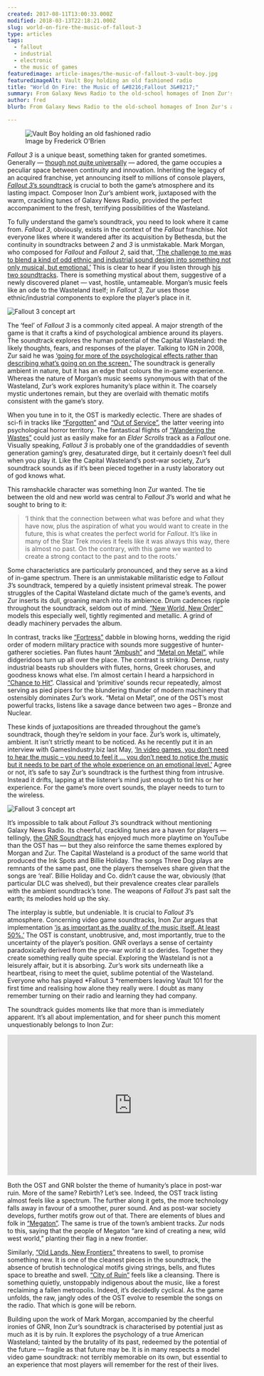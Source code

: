 ```yaml
---
created: 2017-08-11T13:00:33.000Z
modified: 2018-03-13T22:18:21.000Z
slug: world-on-fire-the-music-of-fallout-3
type: articles
tags:
  - fallout
  - industrial
  - electronic
  - the music of games
featuredimage: article-images/the-music-of-fallout-3-vault-boy.jpg
featuredimageAlt: Vault Boy holding an old fashioned radio
title: "World On Fire: the Music of &#8216;Fallout 3&#8217;"
summary: From Galaxy News Radio to the old-school homages of Inon Zur's ambient soundtrack, Fallout 3 owes much of its brilliance to its music
author: fred
blurb: From Galaxy News Radio to the old-school homages of Inon Zur's ambient soundtrack, Fallout 3 owes much of its brilliance to its music.

---
```


<figure class="wide">
  <img src="article-images/the-music-of-fallout-3-vault-boy.jpg" alt="Vault Boy holding an old fashioned radio" />
  <figcaption>Image by Frederick O'Brien</figcaption>
</figure>

*Fallout 3* is a unique beast, something taken for granted sometimes. Generally — [though not quite universally](https://www.youtube.com/watch?v=mLJ1gyIzg78&t=154s) — adored, the game occupies a peculiar space between continuity and innovation. Inheriting the legacy of an acquired franchise, yet announcing itself to millions of console players, [*Fallout 3*’s soundtrack](https://www.youtube.com/watch?v=Q0D5IB3C14E) is crucial to both the game’s atmosphere and its lasting impact. Composer Inon Zur’s ambient work, juxtaposed with the warm, crackling tunes of Galaxy News Radio, provided the perfect accompaniment to the fresh, terrifying possibilities of the Wasteland.

To fully understand the game’s soundtrack, you need to look where it came from. *Fallout 3*, obviously, exists in the context of the *Fallout* franchise. Not everyone likes where it wandered after its acquisition by Bethesda, but the continuity in soundtracks between *2* and *3* is unmistakable. Mark Morgan, who composed for *Fallout* and *Fallout 2*, said that, [‘The challenge to me was to blend a kind of odd ethnic and industrial sound design into something not only musical, but emotional.’](http://www.game-ost.com/articles.php?id=24&action=view) This is clear to hear if you listen through [his two soundtracks](https://www.youtube.com/watch?v=vGyB093QOIo). There is something mystical about them, suggestive of a newly discovered planet — vast, hostile, untameable. Morgan’s music feels like an ode to the Wasteland itself; in *Fallout 3,* Zur uses those ethnic/industrial components to explore the player’s place in it.

![Fallout 3 concept art](article-images/music-of-fallout-3-concept-art-2.jpg "Beneath the rubble, Fallout 3 hints at a clean slate")

The ‘feel’ of *Fallout 3* is a commonly cited appeal. A major strength of the game is that it crafts a kind of psychological ambience around its players. The soundtrack explores the human potential of the Capital Wasteland: the likely thoughts, fears, and responses of the player. Talking to IGN in 2008, Zur said he was [‘going for more of the psychological effects rather than describing what’s going on on the screen.’](http://uk.ign.com/articles/2008/11/03/inon-zur-talks-fallout-3) The soundtrack is generally ambient in nature, but it has an edge that colours the in-game experience. Whereas the nature of Morgan’s music seems synonymous with that of the Wasteland, Zur’s work explores humanity’s place within it. The coarsely mystic undertones remain, but they are overlaid with thematic motifs consistent with the game’s story.

When you tune in to it, the OST is markedly eclectic. There are shades of sci-fi in tracks like [“Forgotten”](https://www.youtube.com/watch?v=omQ7OpC4mfA) and [“Out of Service”](https://www.youtube.com/watch?v=hu9j5ZDyBCk), the latter veering into psychological horror territory. The fantastical flights of [“Wandering the Wastes”](https://www.youtube.com/watch?v=lsDnMg5lTtE) could just as easily make for an *Elder Scrolls* track as a *Fallout* one. Visually speaking, *Fallout 3* is probably one of the granddaddies of seventh generation gaming’s grey, desaturated dirge, but it certainly doesn’t feel dull when you play it. Like the Capital Wasteland’s post-war society, Zur’s soundtrack sounds as if it’s been pieced together in a rusty laboratory out of god knows what.

This ramshackle character was something Inon Zur wanted. The tie between the old and new world was central to *Fallout 3*’s world and what he sought to bring to it:

> ‘I think that the connection between what was before and what they have now, plus the aspiration of what you would want to create in the future, this is what creates the perfect world for *Fallout*. It’s like in many of the Star Trek movies it feels like it was always this way, there is almost no past. On the contrary, with this game we wanted to create a strong contact to the past and to the roots.’

Some characteristics are particularly pronounced, and they serve as a kind of in-game spectrum. There is an unmistakable militaristic edge to *Fallout 3*’s soundtrack, tempered by a quietly insistent primeval streak. The power struggles of the Capital Wasteland dictate much of the game’s events, and Zur inserts its dull, groaning march into its ambience. Drum cadences ripple throughout the soundtrack, seldom out of mind. [“New World, New Order”](https://www.youtube.com/watch?v=KZYL_WjivxE) models this especially well, tightly regimented and metallic. A grind of deadly machinery pervades the album.

In contrast, tracks like [“Fortress”](https://www.youtube.com/watch?v=8mk43b8XnRE) dabble in blowing horns, wedding the rigid order of modern military practice with sounds more suggestive of hunter-gatherer societies. Pan flutes haunt [“Ambush”](https://www.youtube.com/watch?v=hj0tYzTi-4E) and [“Metal on Metal”](https://www.youtube.com/watch?v=oBm3aC9wpy8), while didgeridoos turn up all over the place. The contrast is striking. Dense, rusty industrial beasts rub shoulders with flutes, horns, Greek choruses, and goodness knows what else. I’m almost certain I heard a harpsichord in [“Chance to Hit”](https://www.youtube.com/watch?v=cTqrb6VdCtY). Classical and ‘primitive’ sounds recur repeatedly, almost serving as pied pipers for the blundering thunder of modern machinery that ostensibly dominates Zur’s work. “Metal on Metal”, one of the OST’s most powerful tracks, listens like a savage dance between two ages – Bronze and Nuclear.

These kinds of juxtapositions are threaded throughout the game’s soundtrack, though they’re seldom in your face. Zur’s work is, ultimately, ambient. It isn’t strictly meant to be noticed. As he recently put it in an interview with GamesIndustry.biz last May, [‘In video games, you don’t need to hear the music – you need to feel it … you don’t need to notice the music but it needs to be part of the whole experience on an emotional level.’](http://www.gamesindustry.biz/articles/2017-05-18-inon-zur-in-video-games-you-dont-need-to-hear-the-music-you-need-to-feel-it) Agree or not, it’s safe to say Zur’s soundtrack is the furthest thing from intrusive. Instead it drifts, lapping at the listener’s mind just enough to tint his or her experience. For the game’s more overt sounds, the player needs to turn to the wireless.

![Fallout 3 concept art](article-images/music-of-fallout-3-concept-art-1.jpg "What’s a post-apocalyptic world without people to ruin it all over again?")

It’s impossible to talk about *Fallout 3*’s soundtrack without mentioning Galaxy News Radio. Its cheerful, crackling tunes are a haven for players — tellingly, [the GNR Soundtrack](https://www.youtube.com/watch?v=WGmHaMRAXuI) has enjoyed much more playtime on YouTube than the OST has — but they also reinforce the same themes explored by Morgan and Zur. The Capital Wasteland is a product of the same world that produced the Ink Spots and Billie Holiday. The songs Three Dog plays are remnants of the same past, one the players themselves share given that the songs are ‘real’. Billie Holiday and Co. didn’t cause the war, obviously (that particular DLC was shelved), but their prevalence creates clear parallels with the ambient soundtrack’s tone. The weapons of *Fallout 3*’s past salt the earth; its melodies hold up the sky.

The interplay is subtle, but undeniable. It is crucial to *Fallout 3*’s atmosphere. Concerning video game soundtracks, Inon Zur argues that implementation [‘is as important as the quality of the music itself. At least 50%.’](http://uk.ign.com/articles/2008/11/03/inon-zur-talks-fallout-3) The OST is constant, unobtrusive, and, most importantly, true to the uncertainty of the player’s position. GNR overlays a sense of certainty paradoxically derived from the pre-war world it so derides. Together they create something really quite special. Exploring the Wasteland is not a leisurely affair, but it is absorbing. Zur’s work sits underneath like a heartbeat, rising to meet the quiet, sublime potential of the Wasteland. Everyone who has played *Fallout 3 *remembers leaving Vault 101 for the first time and realising how alone they really were. I doubt as many remember turning on their radio and learning they had company.

The soundtrack guides moments like that more than is immediately apparent. It’s all about implementation, and for sheer punch this moment unquestionably belongs to Inon Zur:

<div class="video-container">
    <iframe src="https://www.youtube.com/embed/5L4HTUS1RYE?rel=0" width="560" height="315" frameborder="0" allowfullscreen="allowfullscreen"></iframe>
</div>

Both the OST and GNR bolster the theme of humanity’s place in post-war ruin. More of the same? Rebirth? Let’s see. Indeed, the OST track listing almost feels like a spectrum. The further along it gets, the more technology falls away in favour of a smoother, purer sound. And as post-war society develops, further motifs grow out of that. There are elements of blues and folk in [“Megaton”](https://www.youtube.com/watch?v=ghSqiSqVF38). The same is true of the town’s ambient tracks. Zur nods to this, saying that the people of Megaton “are kind of creating a new, wild west world,” planting their flag in a new frontier.

Similarly, [“Old Lands, New Frontiers”](https://www.youtube.com/watch?v=HheNx3zZz-U) threatens to swell, to promise something new. It is one of the cleanest pieces in the soundtrack, the absence of brutish technological motifs giving strings, bells, and flutes space to breathe and swell. [“City of Ruin”](https://www.youtube.com/watch?v=1ltDyIORLDc) feels like a cleansing. There is something quietly, unstoppably indigenous about the music, like a forest reclaiming a fallen metropolis. Indeed, it’s decidedly cyclical. As the game unfolds, the raw, jangly odes of the OST evolve to resemble the songs on the radio. That which is gone will be reborn.

Building upon the work of Mark Morgan, accompanied by the cheerful ironies of GNR, Inon Zur’s soundtrack is characterised by potential just as much as it is by ruin. It explores the psychology of a true American Wasteland; tainted by the brutality of its past, redeemed by the potential of the future — fragile as that future may be. It is in many respects a model video game soundtrack: not terribly memorable on its own, but essential to an experience that most players will remember for the rest of their lives.